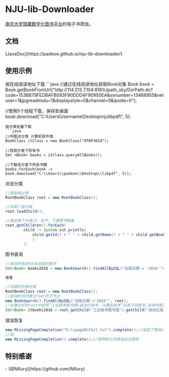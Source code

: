 # NJU-lib-Downloader
[南京大学馆藏数字化图书平台](http://114.212.7.104:8181/markbook/)的电子书爬虫。
<h2>文档</h2>
[JavaDoc](https://padeoe.github.io/nju-lib-downloader/)
<h2>使用示例</h2>
按在线阅读地址下载
```java
//通过在线阅读地址获取Book对象
Book book = Book.getBookFromUrl("http://114.212.7.104:8181/Jpath_sky/DsrPath.do?code=153BB79FEDBAFB093F90DDD4F90950EA&ssnumber=13488955&netuser=1&jpgreadmulu=1&displaystyle=0&channel=0&ipside=0");

//使用5个线程下载，保存到桌面
book.download("C:\\Users\\Username\\Desktop\\njulibpdf\\", 5);
```
按分类批量下载
```java
//中图法分类 计算机软件类
BookClass itClass = new BookClass("0T0P3010");

//获取分类下所有书
Set <Book> books = itClass.queryAllBooks();

//下载该分类下所有书籍
books.forEach(book -> book.download("C:\\Users\\padeoe\\Desktop\\libpdf", 5));
```

浏览分类
```java
//获取根分类
RootBookClass root = new RootBookClass();

//加载二级分类
root.loadChild();

//输出每个分类id，名字，下属图书数量
root.getChildren().forEach(
        child -> System.out.println(
            child.getId() + " " + child.getName() + " " + child.getBooksSize()
            )
        );
```
图书查询
```java
//查询所有2016年出版的图书
Set<Book> books2016 = new BookSearch().findAllBySQL("出版日期 = '2016'");

或者

//创建空的根分类
RootBookClass root = new RootBookClass();
//查询的同时建立root的子节点
new BookSearch().findAllBySQL("出版日期 ='2016'", root);
//在建立好的root中查找“工业技术图书馆>自动化技术、计算机技术”分类下的图书,支持中图法分类名和分类代号
Set<Book> itbooks2016 = root.getChild("工业技术图书馆").getChild("自动化技术、计算机技术").getBooks();
```

错误恢复
```java
new MissingPageCompletion("G:\\pageDLFail.txt").complete();//指定了错误日志路径
//或
new MissingPageCompletion().complete();//使用默认的错误日志路径
```
<h2>特别感谢</h2>
- [@Nifury](https://github.com/Nifury)
